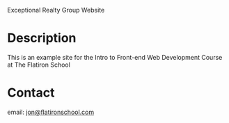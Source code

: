 Exceptional Realty Group Website


# Description

This is an example site for the Intro to Front-end Web Development Course at The Flatiron School

# Contact

email: jon@flatironschool.com
